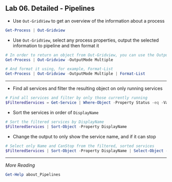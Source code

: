 ## Lab 06. Detailed - Pipelines

- Use `Out-GridView` to get an overview of the information about a process

```PowerShell
Get-Process | Out-Gridview
```

- Use `Out-GridView`, select any process properties, output the selected information to pipeline and then format it

```PowerShell
# In order to return an object from Out-Gridview, you can use the OutputMode parameter
Get-Process | Out-Gridview -OutputMode Multiple

# And format it using, for example, Format-List
Get-Process | Out-Gridview -OutputMode Multiple | Format-List
```

---

- Find all services and filter the resulting object on only running services

```PowerShell
# Find all services and filter by only those currently running
$FilteredServices = Get-Service | Where-Object -Property Status -eq -Value 'Running'
```

- Sort the services in order of `DisplayName`

```PowerShell
# Sort the filtered services by DisplayName
$FilteredServices | Sort-Object -Property DisplayName
```

- Change the output to only show the service name, and if it can stop

```PowerShell
# Select only Name and CanStop from the filtered, sorted services
$FilteredServices | Sort-Object -Property DisplayName | Select-Object -Property Name, CanStop
```

---

*More Reading*

```PowerShell
Get-Help about_Pipelines
```
